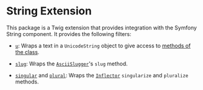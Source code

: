 String Extension
================

This package is a Twig extension that provides integration with the Symfony
String component. It provides the following filters:

 * [`u`][1]: Wraps a text in a `UnicodeString` object to give access to
[methods of the class][2].

 * [`slug`][3]: Wraps the [`AsciiSlugger`][4]'s `slug` method.

 * [`singular`][5] and [`plural`][6]: Wraps the [`Inflector`][7] `singularize`
   and `pluralize` methods.

[1]: https://twig.symfony.com/u
[2]: https://symfony.com/doc/current/components/string.html
[3]: https://twig.symfony.com/slug
[4]: https://symfony.com/doc/current/components/string.html#slugger
[5]: https://twig.symfony.com/singular
[6]: https://twig.symfony.com/plural
[7]: https://symfony.com/doc/current/components/string.html#inflector
